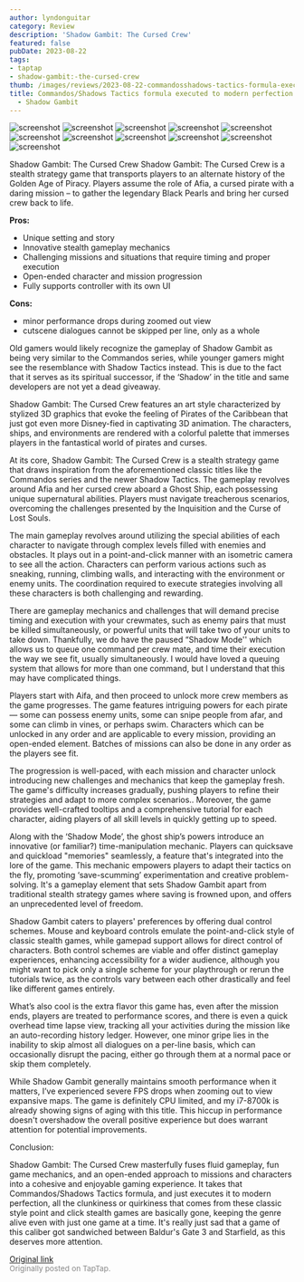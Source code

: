 ```yaml
---
author: lyndonguitar
category: Review
description: 'Shadow Gambit: The Cursed Crew'
featured: false
pubDate: 2023-08-22
tags:
- taptap
- shadow-gambit:-the-cursed-crew
thumb: /images/reviews/2023-08-22-commandosshadows-tactics-formula-executed-to-modern-perfection--full-review---shadow-gamb-0.avif
title: Commandos/Shadows Tactics formula executed to modern perfection | Full Review
  - Shadow Gambit
---
```


<div class="gallery">
  <img src="/images/reviews/2023-08-22-commandosshadows-tactics-formula-executed-to-modern-perfection--full-review---shadow-gamb-0.avif" alt="screenshot" />
  <img src="/images/reviews/2023-08-22-commandosshadows-tactics-formula-executed-to-modern-perfection--full-review---shadow-gamb-1.avif" alt="screenshot" />
  <img src="/images/reviews/2023-08-22-commandosshadows-tactics-formula-executed-to-modern-perfection--full-review---shadow-gamb-2.avif" alt="screenshot" />
  <img src="/images/reviews/2023-08-22-commandosshadows-tactics-formula-executed-to-modern-perfection--full-review---shadow-gamb-3.avif" alt="screenshot" />
  <img src="/images/reviews/2023-08-22-commandosshadows-tactics-formula-executed-to-modern-perfection--full-review---shadow-gamb-4.avif" alt="screenshot" />
  <img src="/images/reviews/2023-08-22-commandosshadows-tactics-formula-executed-to-modern-perfection--full-review---shadow-gamb-5.avif" alt="screenshot" />
  <img src="/images/reviews/2023-08-22-commandosshadows-tactics-formula-executed-to-modern-perfection--full-review---shadow-gamb-6.avif" alt="screenshot" />
  <img src="/images/reviews/2023-08-22-commandosshadows-tactics-formula-executed-to-modern-perfection--full-review---shadow-gamb-7.avif" alt="screenshot" />
  <img src="/images/reviews/2023-08-22-commandosshadows-tactics-formula-executed-to-modern-perfection--full-review---shadow-gamb-8.avif" alt="screenshot" />
  <img src="/images/reviews/2023-08-22-commandosshadows-tactics-formula-executed-to-modern-perfection--full-review---shadow-gamb-9.avif" alt="screenshot" />
  <img src="/images/reviews/2023-08-22-commandosshadows-tactics-formula-executed-to-modern-perfection--full-review---shadow-gamb-10.avif" alt="screenshot" />
</div>

Shadow Gambit: The Cursed Crew
Shadow Gambit: The Cursed Crew is a stealth strategy game that transports players to an alternate history of the Golden Age of Piracy. Players assume the role of Afia, a cursed pirate with a daring mission – to gather the legendary Black Pearls and bring her cursed crew back to life.


**Pros:**
- Unique setting and story
- Innovative stealth gameplay mechanics
- Challenging missions and situations that require timing and proper execution
- Open-ended character and mission progression
- Fully supports controller with its own UI



**Cons:**
- minor performance drops during zoomed out view
- cutscene dialogues cannot be skipped per line, only as a whole


Old gamers would likely recognize the gameplay of Shadow Gambit as being very similar to the Commandos series, while younger gamers might see the resemblance with Shadow Tactics instead. This is due to the fact that it serves as its spiritual successor, if the ‘Shadow’ in the title and same developers are not yet a dead giveaway.

Shadow Gambit: The Cursed Crew features an art style characterized by stylized 3D graphics that evoke the feeling of Pirates of the Caribbean that just got even more Disney-fied in captivating 3D animation. The characters, ships, and environments are rendered with a colorful palette that immerses players in the fantastical world of pirates and curses.

At its core, Shadow Gambit: The Cursed Crew is a stealth strategy game that draws inspiration from the aforementioned classic titles like the Commandos series and the newer Shadow Tactics. The gameplay revolves around Afia and her cursed crew aboard a Ghost Ship, each possessing unique supernatural abilities. Players must navigate treacherous scenarios, overcoming the challenges presented by the Inquisition and the Curse of Lost Souls.

The main gameplay revolves around utilizing the special abilities of each character to navigate through complex levels filled with enemies and obstacles. It plays out in a point-and-click manner with an isometric camera to see all the action. Characters can perform various actions such as sneaking, running, climbing walls, and interacting with the environment or enemy units. The coordination required to execute strategies involving all these characters is both challenging and rewarding.

There are gameplay mechanics and challenges that will demand precise timing and execution with your crewmates, such as enemy pairs that must be killed simultaneously, or powerful units that will take two of your units to take down. Thankfully, we do have the paused “Shadow Mode'' which allows us to queue one command per crew mate, and time their execution the way we see fit, usually simultaneously. I would have loved a queuing system that allows for more than one command, but I understand that this may have complicated things.

Players start with Aifa, and then proceed to unlock more crew members as the game progresses. The game features intriguing powers for each pirate — some can possess enemy units, some can snipe people from afar, and some can climb in vines, or perhaps swim. Characters which can be unlocked in any order and are applicable to every mission, providing an open-ended element. Batches of missions can also be done in any order as the players see fit.

The progression is well-paced, with each mission and character unlock introducing new challenges and mechanics that keep the gameplay fresh. The game's difficulty increases gradually, pushing players to refine their strategies and adapt to more complex scenarios.. Moreover, the game provides well-crafted tooltips and a comprehensive tutorial for each character, aiding players of all skill levels in quickly getting up to speed.

Along with the ‘Shadow Mode’, the ghost ship’s powers introduce an innovative (or familiar?) time-manipulation mechanic. Players can quicksave and quickload "memories" seamlessly, a feature that's integrated into the lore of the game. This mechanic empowers players to adapt their tactics on the fly, promoting ‘save-scumming’ experimentation and creative problem-solving. It's a gameplay element that sets Shadow Gambit apart from traditional stealth strategy games where saving is frowned upon, and offers an unprecedented level of freedom.

Shadow Gambit caters to players' preferences by offering dual control schemes. Mouse and keyboard controls emulate the point-and-click style of classic stealth games, while gamepad support allows for direct control of characters. Both control schemes are viable and offer distinct gameplay experiences, enhancing accessibility for a wider audience, although you might want to pick only a single scheme for your playthrough or rerun the tutorials twice, as the controls vary between each other drastically and feel like different games entirely.

What’s also cool is the extra flavor this game has, even after the mission ends, players are treated to performance scores, and there is even a quick overhead time lapse view, tracking all your activities during the mission like an auto-recording history ledger. However, one minor gripe lies in the inability to skip almost all dialogues on a per-line basis, which can occasionally disrupt the pacing, either go through them at a normal pace or skip them completely.

While Shadow Gambit generally maintains smooth performance when it matters, I’ve experienced severe FPS drops when zooming out to view expansive maps. The game is definitely CPU limited, and my i7-8700k is already showing signs of aging with this title. This hiccup in performance doesn't overshadow the overall positive experience but does warrant attention for potential improvements.

Conclusion:

Shadow Gambit: The Cursed Crew masterfully fuses fluid gameplay, fun game mechanics, and an open-ended approach to missions and characters into a cohesive and enjoyable gaming experience. It takes that Commandos/Shadows Tactics formula, and just executes it to modern perfection, all the clunkiness or quirkiness that comes from these classic style point and click stealth games are basically gone, keeping the genre alive even with just one game at a time. It's really just sad that a game of this caliber got sandwiched between Baldur's Gate 3 and Starfield, as this deserves more attention.

[Original link](https://www.taptap.io/post/6177343)<br><span style="font-size: 0.95em; color: #888;">Originally posted on TapTap.</span>